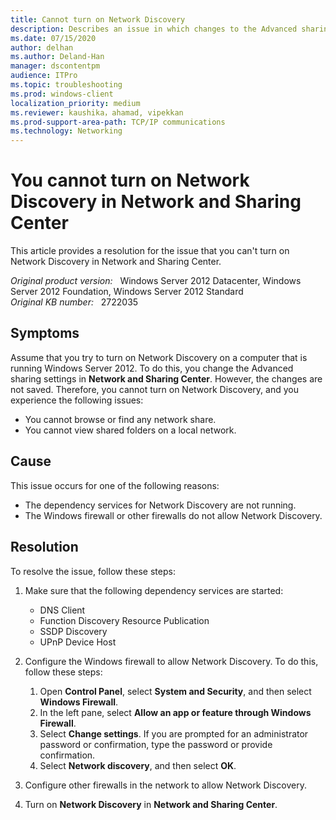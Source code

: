 ```yaml
---
title: Cannot turn on Network Discovery
description: Describes an issue in which changes to the Advanced sharing settings in **Network and Sharing Center** are not saved. Therefore, you cannot turn on Network Discovery.
ms.date: 07/15/2020
author: delhan
ms.author: Deland-Han
manager: dscontentpm
audience: ITPro
ms.topic: troubleshooting
ms.prod: windows-client
localization_priority: medium
ms.reviewer: kaushika，ahamad, vipekkan
ms.prod-support-area-path: TCP/IP communications
ms.technology: Networking
---
```

# You cannot turn on Network Discovery in Network and Sharing Center

This article provides a resolution for the issue that you can't turn on Network Discovery in Network and Sharing Center.

_Original product version:_ &nbsp; Windows Server 2012 Datacenter, Windows Server 2012 Foundation, Windows Server 2012 Standard  
_Original KB number:_ &nbsp; 2722035

## Symptoms

Assume that you try to turn on Network Discovery on a computer that is running Windows Server 2012. To do this, you change the Advanced sharing settings in **Network and Sharing Center**. However, the changes are not saved. Therefore, you cannot turn on Network Discovery, and you experience the following issues:

- You cannot browse or find any network share.
- You cannot view shared folders on a local network.

## Cause

This issue occurs for one of the following reasons:

- The dependency services for Network Discovery are not running.
- The Windows firewall or other firewalls do not allow Network Discovery.

## Resolution

To resolve the issue, follow these steps:

1. Make sure that the following dependency services are started:
   - DNS Client
   - Function Discovery Resource Publication
   - SSDP Discovery
   - UPnP Device Host

2. Configure the Windows firewall to allow Network Discovery. To do this, follow these steps:

      1. Open **Control Panel**, select **System and Security**, and then select **Windows Firewall**.
      2. In the left pane, select **Allow an app or feature through Windows Firewall**.
      3. Select **Change settings**. If you are prompted for an administrator password or confirmation, type the password or provide confirmation.
      4. Select **Network discovery**, and then select **OK**.

3. Configure other firewalls in the network to allow Network Discovery.
4. Turn on **Network Discovery** in **Network and Sharing Center**.
